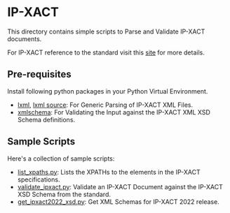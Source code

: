 # IP-XACT

This directory contains simple scripts to Parse and Validate IP-XACT documents.

For IP-XACT reference to the standard visit this [site](https://accellera.org/downloads/standards/ip-xact) for more details.

## Pre-requisites

Install following python packages in your Python Virtual Environment.

* [lxml](https://lxml.de/), [lxml source](https://github.com/lxml/lxml): For Generic Parsing of IP-XACT XML Files.
* [xmlschema](https://github.com/sissaschool/xmlschema): For Validating the Input against the IP-XACT XML XSD Schema definitions.

## Sample Scripts

Here's a collection of sample scripts:

* [list_xpaths.py](list_xpaths.py): Lists the XPATHs to the elements in the IP-XACT specifications.
* [validate_ipxact.py](validate_ipxact.py): Validate an IP-XACT Document against the IP-XACT XSD Schema from the standard.
* [get_ipxact2022_xsd.py](get_ipxact2022_xsd.py): Get XML Schemas for IP-XACT 2022 release.
